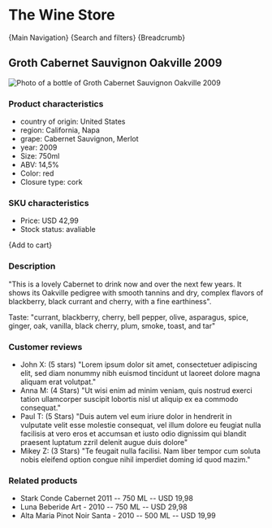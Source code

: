 # The Wine Store

{Main Navigation}
{Search and filters}
{Breadcrumb}

## Groth Cabernet Sauvignon Oakville 2009

![Photo of a bottle of Groth Cabernet Sauvignon Oakville 2009](/images/bottle.png)

### Product characteristics
- country of origin: United States
- region: California, Napa
- grape: Cabernet Sauvignon, Merlot
- year: 2009
- Size: 750ml
- ABV: 14,5%
- Color: red
- Closure type: cork

### SKU characteristics
- Price: USD 42,99
- Stock status: avaliable

{Add to cart}

### Description
"This is a lovely Cabernet to drink now and over the next few years. It shows its Oakville pedigree with smooth tannins and dry, complex flavors of blackberry, black currant and cherry, with a fine earthiness".

Taste: "currant, blackberry, cherry, bell pepper, olive, asparagus, spice, ginger, oak, vanilla, black cherry, plum, smoke, toast, and tar"

### Customer reviews
- John X: (5 stars) "Lorem ipsum dolor sit amet, consectetuer adipiscing elit, sed diam nonummy nibh euismod tincidunt ut laoreet dolore magna aliquam erat volutpat."
- Anna M: (4 Stars) "Ut wisi enim ad minim veniam, quis nostrud exerci tation ullamcorper suscipit lobortis nisl ut aliquip ex ea commodo consequat."
- Paul T: (5 Stars) "Duis autem vel eum iriure dolor in hendrerit in vulputate velit esse molestie consequat, vel illum dolore eu feugiat nulla facilisis at vero eros et accumsan et iusto odio dignissim qui blandit praesent luptatum zzril delenit augue duis dolore"
- Mikey Z: (3 Stars) "Te feugait nulla facilisi. Nam liber tempor cum soluta nobis eleifend option congue nihil imperdiet doming id quod mazim."

### Related products
- Stark Conde Cabernet 2011
	-- 750 ML
	-- USD 19,98
- Luna Beberide Art - 2010
	-- 750 ML
	-- USD 29,98
- Alta Maria Pinot Noir Santa - 2010
	-- 500 ML
	-- USD 19,99
